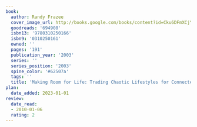 ```yaml
---
book:
  author: Randy Frazee
  cover_image_url: http://books.google.com/books/content?id=Cku6DFmXCjYC&printsec=frontcover&img=1&zoom=1&edge=curl&source=gbs_api
  goodreads: '694908'
  isbn13: '9780310250166'
  isbn9: '0310250161'
  owned: ''
  pages: '191'
  publication_year: '2003'
  series: ''
  series_position: '2003'
  spine_color: '#62507a'
  tags: ''
  title: 'Making Room for Life: Trading Chaotic Lifestyles for Connected Relationships'
plan:
  date_added: 2023-01-01
review:
  date_read:
  - 2010-01-06
  rating: 2
---
```

